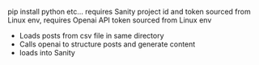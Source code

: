 pip install python etc... 
requires Sanity project id and token sourced from Linux env,
requires Openai API token sourced from Linux env

- Loads posts from csv file in same directory
- Calls openai to structure posts and generate content
- loads into Sanity
